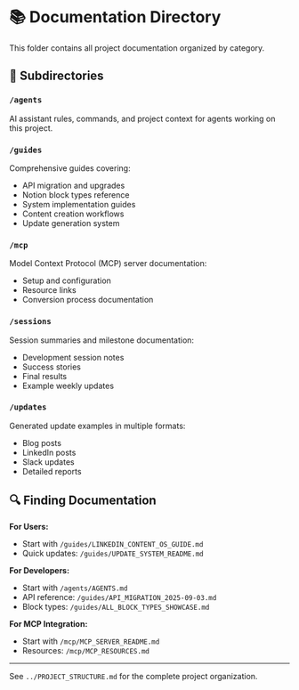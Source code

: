 # 📚 Documentation Directory

This folder contains all project documentation organized by category.

## 📁 Subdirectories

### `/agents`
AI assistant rules, commands, and project context for agents working on this project.

### `/guides`
Comprehensive guides covering:
- API migration and upgrades
- Notion block types reference
- System implementation guides
- Content creation workflows
- Update generation system

### `/mcp`
Model Context Protocol (MCP) server documentation:
- Setup and configuration
- Resource links
- Conversion process documentation

### `/sessions`
Session summaries and milestone documentation:
- Development session notes
- Success stories
- Final results
- Example weekly updates

### `/updates`
Generated update examples in multiple formats:
- Blog posts
- LinkedIn posts
- Slack updates
- Detailed reports

## 🔍 Finding Documentation

**For Users:**
- Start with `/guides/LINKEDIN_CONTENT_OS_GUIDE.md`
- Quick updates: `/guides/UPDATE_SYSTEM_README.md`

**For Developers:**
- Start with `/agents/AGENTS.md`
- API reference: `/guides/API_MIGRATION_2025-09-03.md`
- Block types: `/guides/ALL_BLOCK_TYPES_SHOWCASE.md`

**For MCP Integration:**
- Start with `/mcp/MCP_SERVER_README.md`
- Resources: `/mcp/MCP_RESOURCES.md`

---

See `../PROJECT_STRUCTURE.md` for the complete project organization.
